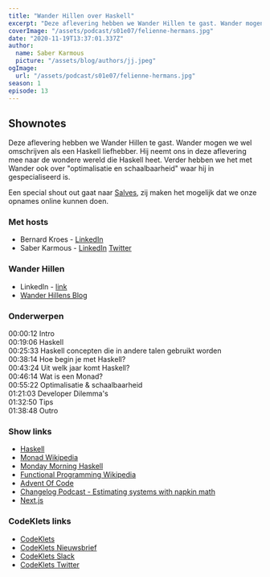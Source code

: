 ```yaml
---
title: "Wander Hillen over Haskell"
excerpt: "Deze aflevering hebben we Wander Hillen te gast. Wander mogen we wel omschrijven als een Haskell liefhebber."
coverImage: "/assets/podcast/s01e07/felienne-hermans.jpg"
date: "2020-11-19T13:37:01.337Z"
author:
  name: Saber Karmous
  picture: "/assets/blog/authors/jj.jpeg"
ogImage:
  url: "/assets/podcast/s01e07/felienne-hermans.jpg"
season: 1
episode: 13
---
```


## Shownotes

Deze aflevering hebben we Wander Hillen te gast. Wander mogen we wel omschrijven als een Haskell liefhebber. Hij neemt ons in deze aflevering mee naar de wondere wereld die Haskell heet. Verder hebben we het met Wander ook over "optimalisatie en schaalbaarheid" waar hij in gespecialiseerd is.

Een special shout out gaat naar [Salves](https://www.salves.nl), zij maken het mogelijk dat we onze opnames online kunnen doen.

### Met hosts

- Bernard Kroes - [LinkedIn](https://www.linkedin.com/in/bernard-kroes-5050a82/)
- Saber Karmous - [LinkedIn](https://www.linkedin.com/in/saberkarmous/) [Twitter](https://twitter.com/sdotone)

### Wander Hillen

- LinkedIn - [link](https://www.linkedin.com/in/wander-hillen-933869127/)
- [Wander Hillens Blog](https://www.wjwh.eu)

### Onderwerpen

00:00:12 Intro  
00:19:06 Haskell  
00:25:33 Haskell concepten die in andere talen gebruikt worden  
00:38:14 Hoe begin je met Haskell?  
00:43:24 Uit welk jaar komt Haskell?  
00:46:14 Wat is een Monad?  
00:55:22 Optimalisatie & schaalbaarheid  
01:21:03 Developer Dilemma's  
01:32:50 Tips  
01:38:48 Outro  

### Show links

- [Haskell](https://www.haskell.org)
- [Monad Wikipedia](https://en.wikipedia.org/wiki/Monad_(functional_programming))
- [Monday Morning Haskell](https://mmhaskell.com/)
- [Functional Programming Wikipedia](https://en.wikipedia.org/wiki/Functional_programming)
- [Advent Of Code](https://adventofcode.com/)
- [Changelog Podcast - Estimating systems with napkin math](https://changelog.com/podcast/412)
- [Next.js](https://nextjs.org)

### CodeKlets links

- [CodeKlets](https://codeklets.nl)
- [CodeKlets Nieuwsbrief](https://codeklets.nl/newsletter)
- [CodeKlets Slack](https://join.slack.com/t/codeklets/shared_invite/enQtNzQ4MTI4MTMxNzY2LWYzNTk0NzE1YzdkNDczYTg1MDBjZDIyZjkzMThmYTBkZTY3ZTBhNDYyOGY4OWQxZGExM2Q5NzA2ZDM0NGY1ZGM)
- [CodeKlets Twitter](https://twitter.com/codeklets)
